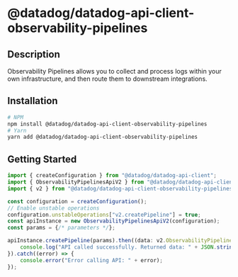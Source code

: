 # @datadog/datadog-api-client-observability-pipelines

## Description

Observability Pipelines allows you to collect and process logs within your own infrastructure, and then route them to downstream integrations.

## Installation

```sh
# NPM
npm install @datadog/datadog-api-client-observability-pipelines
# Yarn
yarn add @datadog/datadog-api-client-observability-pipelines
```

## Getting Started
```ts
import { createConfiguration } from "@datadog/datadog-api-client";
import { ObservabilityPipelinesApiV2 } from "@datadog/datadog-api-client-observability-pipelines";
import { v2 } from "@datadog/datadog-api-client-observability-pipelines";

const configuration = createConfiguration();
// Enable unstable operations
configuration.unstableOperations["v2.createPipeline"] = true;
const apiInstance = new ObservabilityPipelinesApiV2(configuration);
const params = {/* parameters */};

apiInstance.createPipeline(params).then((data: v2.ObservabilityPipeline) => {
    console.log("API called successfully. Returned data: " + JSON.stringify(data));
}).catch((error) => {
    console.error("Error calling API: " + error);
});
```
